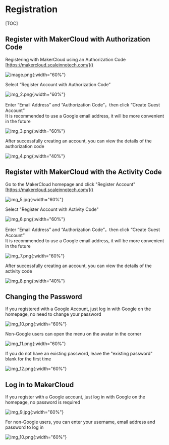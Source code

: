 # Registration
[TOC]

## Register with MakerCloud with Authorization Code
 Registering with MakerCloud using an Authorization Code  
[https://makercloud.scaleinnotech.com/]()

![image.png](img/img_1.jpg){:width="60%"}

Select “Register Account with Authorization Code”

![img_2.png](img/img_2.png){:width="60%"}

Enter “Email Address” and “Authorization Code”，then click “Create Guest Account”  
It is recommended to use a Google email address, it will be more convenient in the future

![img_3.png](img/img_3.png){:width="60%"}

After successfully creating an account, you can view the details of the authorization code

![img_4.png](img/img_4.png){:width="40%"}

## Register with MakerCloud with the Activity Code
Go to the MakerCloud homepage and click "Register Account"
[https://makercloud.scaleinnotech.com/]()

![img_5.jpg](img/img_5.jpg){:width="60%"}

Select "Register Account with Activity Code"

![img_6.png](img/img_6.png){:width="60%"}

Enter “Email Address” and “Authorization Code”，then click “Create Guest Account”  
It is recommended to use a Google email address, it will be more convenient in the future

![img_7.png](img/img_7.png){:width="60%"}

After successfully creating an account, you can view the details of the activity code

![img_8.png](img/img_8.png){:width="40%"}

## Changing the Password
If you registered with a Google Account, just log in with Google on the homepage, no need to change your password

![img_10.png](img/img_10.png){:width="60%"}

Non-Google users can open the menu on the avatar in the corner

![img_11.png](img/img_11.png){:width="60%"}

If you do not have an existing password, leave the "existing password" blank for the first time

![img_12.png](img/img_12.png){:width="60%"}

## Log in to MakerCloud
If you register with a Google account, just log in with Google on the homepage, no password is required

![img_9.jpg](img/img_9.jpg){:width="60%"}

For non-Google users, you can enter your username, email address and password to log in

![img_10.png](img/img_10.png){:width="60%"}